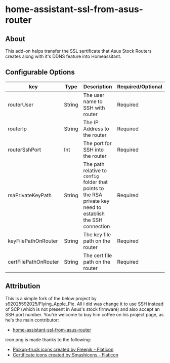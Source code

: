# home-assistant-ssl-from-asus-router
## About
This add-on helps transfer the SSL sertificate that Asus Stock Routers creates along with it's DDNS feature into Homeassitant.

## Configurable Options
| key | Type | Description | Required/Optional 
| --- | --- | --- | --- 
| routerUser | String | The user name to SSH with router | Required
| routerIp | String | The IP Address to the router | Required
| routerSshPort | Int | The port for SSH into the router | Required
| rsaPrivateKeyPath | String | The path relative to `config` folder that points to the RSA private key need to establish the SSH connection | Required
| keyFilePathOnRouter | String | The key file path on the router | Required
| certFilePathOnRouter | String | The cert file path on the router | Required

## Attribution
This is a simple fork of the below project by s92025592025/Flying_Apple_Pie.
All I did was change it to use SSH instead of SCP (which is not present in Asus's stock firmware) and also accept an SSH port number.
You're welcome to buy him coffee on his project page, as he's the main contributor:
* <a href="https://github.com/s92025592025/home-assistant-ssl-from-asus-router" title="original project">home-assistant-ssl-from-asus-router</a>

icon.png is made thanks to the following:
* <a href="https://www.flaticon.com/free-icons/pickup-truck" title="pickup-truck icons">Pickup-truck icons created by Freepik - Flaticon</a>
* <a href="https://www.flaticon.com/free-icons/certificate" title="certificate icons">Certificate icons created by Smashicons - Flaticon</a>
